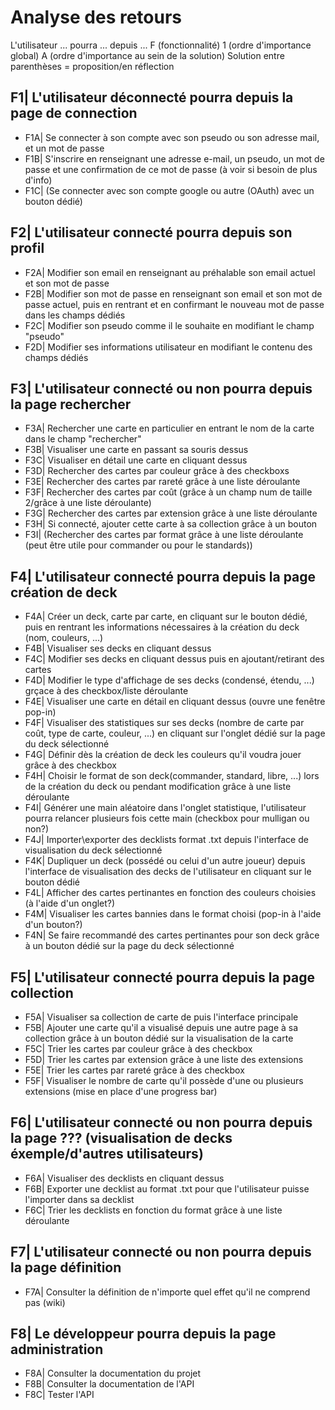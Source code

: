 # Analyse des retours 
  L'utilisateur ... pourra ... depuis ...
  F (fonctionnalité) 1 (ordre d'importance global) A (ordre d'importance au sein de la solution)
  Solution entre parenthèses = proposition/en réflection 

## F1| L'utilisateur déconnecté pourra depuis la page de connection
- F1A| Se connecter à son compte avec son pseudo ou son adresse mail, et un mot de passe
- F1B| S'inscrire en renseignant une adresse e-mail, un pseudo, un mot de passe et une confirmation de ce mot de passe (à voir si besoin de plus d'info)
- F1C| (Se connecter avec son compte google ou autre (OAuth) avec un bouton dédié)

## F2| L'utilisateur connecté pourra depuis son profil
- F2A| Modifier son email en renseignant au préhalable son email actuel et son mot de passe
- F2B| Modifier son mot de passe en renseignant son email et son mot de passe actuel, puis en rentrant et en confirmant le nouveau mot de passe dans les champs dédiés
- F2C| Modifier son pseudo comme il le souhaite en modifiant le champ "pseudo" 
- F2D| Modifier ses informations utilisateur en modifiant le contenu des champs dédiés 

## F3| L'utilisateur connecté ou non pourra depuis la page rechercher
- F3A| Rechercher une carte en particulier en entrant le nom de la carte dans le champ "rechercher"
- F3B| Visualiser une carte en passant sa souris dessus
- F3C| Visualiser en détail une carte en cliquant dessus
- F3D| Rechercher des cartes par couleur grâce à des checkboxs
- F3E| Rechercher des cartes par rareté grâce à une liste déroulante
- F3F| Rechercher des cartes par coût (grâce à un champ num de taille 2/grâce à une liste déroulante)
- F3G| Rechercher des cartes par extension grâce à une liste déroulante 
- F3H| Si connecté, ajouter cette carte à sa collection grâce à un bouton
- F3I| (Rechercher des cartes par format grâce à une liste déroulante (peut être utile pour commander ou pour le standards))

## F4| L'utilisateur connecté pourra depuis la page création de deck 
- F4A| Créer un deck, carte par carte, en cliquant sur le bouton dédié, puis en rentrant les informations nécessaires à la création du deck (nom, couleurs, ...)
- F4B| Visualiser ses decks en cliquant dessus  
- F4C| Modifier ses decks en cliquant dessus puis en ajoutant/retirant des cartes
- F4D| Modifier le type d'affichage de ses decks (condensé, étendu, ...) grçace à des checkbox/liste déroulante
- F4E| Visualiser une carte en détail en cliquant dessus (ouvre une fenêtre pop-in)
- F4F| Visualiser des statistiques sur ses decks (nombre de carte par coût, type de carte, couleur, ...) en cliquant sur l'onglet dédié sur la page du deck sélectionné
- F4G| Définir dès la création de deck les couleurs qu'il voudra jouer grâce à des checkbox 
- F4H| Choisir le format de son deck(commander, standard, libre, ...) lors de la création du deck ou pendant modification grâce à une liste déroulante
- F4I| Générer une main aléatoire dans l'onglet statistique, l'utilisateur pourra relancer plusieurs fois cette main (checkbox pour mulligan ou non?)
- F4J| Importer\exporter des decklists format .txt depuis l'interface de visualisation du deck sélectionné
- F4K| Dupliquer un deck (possédé ou celui d'un autre joueur) depuis l'interface de visualisation des decks de l'utilisateur en cliquant sur le bouton dédié
- F4L| Afficher des cartes pertinantes en fonction des couleurs choisies (à l'aide d'un onglet?)
- F4M| Visualiser les cartes bannies dans le format choisi (pop-in à l'aide d'un bouton?)
- F4N| Se faire recommandé des cartes pertinantes pour son deck grâce à un bouton dédié sur la page du deck sélectionné

## F5| L'utilisateur connecté pourra depuis la page collection
- F5A| Visualiser sa collection de carte de puis l'interface principale
- F5B| Ajouter une carte qu'il a visualisé depuis une autre page à sa collection grâce à un bouton dédié sur la visualisation de la carte 
- F5C| Trier les cartes par couleur grâce à des checkbox
- F5D| Trier les cartes par extension grâce à une liste des extensions 
- F5E| Trier les cartes par rareté grâce à des checkbox
- F5F| Visualiser le nombre de carte qu'il possède d'une ou plusieurs extensions (mise en place d'une progress bar)

## F6| L'utilisateur connecté ou non pourra depuis la page ??? (visualisation de decks éxemple/d'autres utilisateurs)
- F6A| Visualiser des decklists en cliquant dessus
- F6B| Exporter une decklist au format .txt pour que l'utilisateur puisse l'importer dans sa decklist
- F6C| Trier les decklists en fonction du format grâce à une liste déroulante

## F7| L'utilisateur connecté ou non pourra depuis la page définition
- F7A| Consulter la définition de n'importe quel effet qu'il ne comprend pas (wiki)

## F8| Le développeur pourra depuis la page administration
- F8A| Consulter la documentation du projet
- F8B| Consulter la documentation de l'API
- F8C| Tester l'API




 
